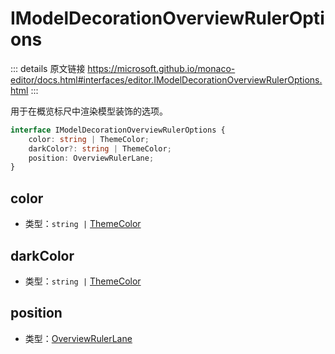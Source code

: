 # IModelDecorationOverviewRulerOptions
        
::: details 原文链接
https://microsoft.github.io/monaco-editor/docs.html#interfaces/editor.IModelDecorationOverviewRulerOptions.html
:::

用于在概览标尺中渲染模型装饰的选项。

```ts
interface IModelDecorationOverviewRulerOptions {
    color: string | ThemeColor;
    darkColor?: string | ThemeColor;
    position: OverviewRulerLane;
}
```

## color
- 类型：`string |` [ThemeColor](/api/editor/ThemeColor.md)

## darkColor
- 类型：`string |` [ThemeColor](/api/editor/ThemeColor.md)

## position
- 类型：[OverviewRulerLane](/api/editor/OverviewRulerLane.md)
